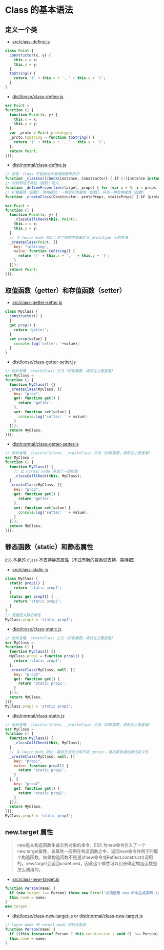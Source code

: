 # Class 的基本语法

## 定义一个类

+ [src/class-define.js](https://github.com/unclay/es6/blob/master/src/class-define.js)
```javascript
class Point {
  constructor(x, y) {
    this.x = x;
    this.y = y;
  }
  toString() {
    return '(' + this.x + ', ' + this.y + ')';
  }
}
```

+ [dist/loose/class-define.js](https://github.com/unclay/es6/blob/master/dist/loose/class-define.js)
```javascript
var Point =
function () {
  function Point(x, y) {
    this.x = x;
    this.y = y;
  }
  var _proto = Point.prototype;
  _proto.toString = function toString() {
    return '(' + this.x + ', ' + this.y + ')';
  };
  return Point;
}();
```

+ [dist/normal/class-define.js](https://github.com/unclay/es6/blob/master/dist/normal/class-define.js)
```javascript
// 检查：class 不能被当作普通函数来执行
function _classCallCheck(instance, Constructor) { if (!(instance instanceof Constructor)) { throw new TypeError("Cannot call a class as a function"); } }
// 对目标进行属性（函数）定义
function _defineProperties(target, props) { for (var i = 0; i < props.length; i++) { var descriptor = props[i]; descriptor.enumerable = descriptor.enumerable || false; descriptor.configurable = true; if ("value" in descriptor) descriptor.writable = true; Object.defineProperty(target, descriptor.key, descriptor); } }
// 扩展属性（函数），两种模式：一种是实例属性（函数），另外一种是类属性（函数）
function _createClass(Constructor, protoProps, staticProps) { if (protoProps) _defineProperties(Constructor.prototype, protoProps); if (staticProps) _defineProperties(Constructor, staticProps); return Constructor; }

var Point =
function () {
  function Point(x, y) {
    _classCallCheck(this, Point);
    this.x = x;
    this.y = y;
  }
  // 与 loose mode 相比：用了隐式方式来定义 prototype 上的方法
  _createClass(Point, [{
    key: "toString",
    value: function toString() {
      return '(' + this.x + ', ' + this.y + ')';
    }
  }]);
  return Point;
}();
```

## 取值函数（getter）和存值函数（setter）

+ [src/class-getter-setter.js](https://github.com/unclay/es6/blob/master/src/class-getter-setter.js)
```js
class MyClass {
  constructor() {
  }
  get prop() {
    return 'getter';
  }
  set prop(value) {
    console.log('setter: '+value);
  }
}
```

+ [dist/loose/class-getter-setter.js](https://github.com/unclay/es6/blob/master/dist/loose/class-getter-setter.js)
```js
// 此处省略 _createClass 方法（如有需要，请前往上面查看）
var MyClass =
function () {
  function MyClass() {}
  _createClass(MyClass, [{
    key: "prop",
    get: function get() {
      return 'getter';
    },
    set: function set(value) {
      console.log('setter: ' + value);
    }
  }]);
  return MyClass;
}();
```

+ [dist/normal/class-getter-setter.js](https://github.com/unclay/es6/blob/master/dist/normal/class-getter-setter.js)
```js
// 此处省略 _classCallCheck, _createClass 方法（如有需要，请前往上面查看）
var MyClass =
function () {
  function MyClass() {
    // 比 normal mode 多加了一层检查
    _classCallCheck(this, MyClass);
  }
  _createClass(MyClass, [{
    key: "prop",
    get: function get() {
      return 'getter';
    },
    set: function set(value) {
      console.log('setter: ' + value);
    }
  }]);
  return MyClass;
}();
```

## 静态函数（static）和静态属性

`ES6` 本身的 `class` 不支持静态属性（不过有新的提案说支持，期待把）

+ [src/class-static.js](https://github.com/unclay/es6/blob/master/src/class-static.js)
```js
class MyClass {
  static prop1() {
    return 'static prop1';
  }
  static get prop2() {
    return 'static prop2';
  }
}
// 变通定义静态属性
MyClass.prop3 = 'static prop3';
```

+ [dist/loose/class-static.js](https://github.com/unclay/es6/blob/master/dist/loose/class-static.js)
```js
// 此处省略 _createClass 方法（如有需要，请前往上面查看）
var MyClass =
function () {
  function MyClass() {}
  MyClass.prop1 = function prop1() {
    return 'static prop1';
  };
  _createClass(MyClass, null, [{
    key: "prop2",
    get: function get() {
      return 'static prop2';
    }
  }]);
  return MyClass;
}();
MyClass.prop3 = 'static prop3';
```

+ [dist/normal/class-static.js](https://github.com/unclay/es6/blob/master/dist/normal/class-static.js)
```js
// 此处省略 _classCallCheck, _createClass 方法（如有需要，请前往上面查看）
var MyClass =
function () {
  function MyClass() {
    _classCallCheck(this, MyClass);
  }
  // 与 loose mode 相比：静态方法无论用不用 getter，最后都是通过隐式定义的
  _createClass(MyClass, null, [{
    key: "prop1",
    value: function prop1() {
      return 'static prop1';
    }
  }, {
    key: "prop2",
    get: function get() {
      return 'static prop2';
    }
  }]);
  return MyClass;
}();
MyClass.prop3 = 'static prop3';
```

## new.target 属性

> new是从构造函数生成实例对象的命令。ES6 为new命令引入了一个new.target属性，该属性一般用在构造函数之中，返回new命令作用于的那个构造函数。如果构造函数不是通过new命令或Reflect.construct()调用的，new.target会返回undefined，因此这个属性可以用来确定构造函数是怎么调用的。

+ [src/class-new-target.js](https://github.com/unclay/es6/blob/master/src/class-new-target.js)
```js
function Person(name) {
  if (new.target !== Person) throw new Error('必须使用 new 命令生成实例');
  this.name = name;
}
new.target;
```

+ [dist/loose/class-new-target.js](https://github.com/unclay/es6/blob/master/dist/loose/class-new-target.js) or [dist/normal/class-new-target.js](https://github.com/unclay/es6/blob/master/dist/normal/class-new-target.js)
```js
// loose mode 和 normal mode 代码无差异
function Person(name) {
  if ((this instanceof Person ? this.constructor : void 0) !== Person) throw new Error('必须使用 new 命令生成实例');
  this.name = name;
}
```